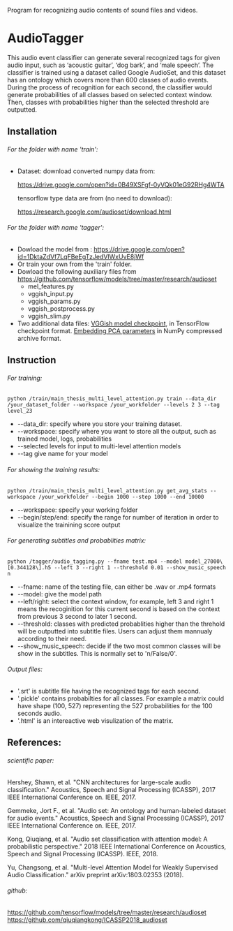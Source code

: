 Program for recognizing audio contents of sound files and videos.

# AudioTagger

This audio event classifier can generate several recognized tags for given audio input, such as ‘acoustic guitar’, ‘dog bark’, and ‘male speech’. The classifier is trained using a dataset called Google AudioSet, and this dataset has an ontology which covers more than 600 classes of audio events. During the process of recognition for each second, the classifier would generate probabilities of all classes based on selected context window. Then, classes with probabilities higher than the selected threshold are outputted.

## Installation
###### For the folder with name 'train':
 - Dataset: 
    download converted numpy data from:
    
    https://drive.google.com/open?id=0B49XSFgf-0yVQk01eG92RHg4WTA
    
    tensorflow type data are from (no need to download):
    
    https://research.google.com/audioset/download.html

###### For the folder with name 'tagger':
  - Dowload the model from :
   https://drive.google.com/open?id=1DktaZdVf7LqFBeEgTzJedVIWxUvE8jWf
- Or train your own from the 'train' folder.
- Dowload the following auxiliary files from
 https://github.com/tensorflow/models/tree/master/research/audioset
   - mel_features.py
   - vggish_input.py
   - vggish_params.py
   - vggish_postprocess.py
   - vggish_slim.py
- Two additional data files:
    [VGGish model checkpoint](https://storage.googleapis.com/audioset/vggish_model.ckpt), in TensorFlow checkpoint format.
    [Embedding PCA parameters](https://storage.googleapis.com/audioset/vggish_pca_params.npz) in NumPy compressed archive format.
## Instruction
###### For training:
    python /train/main_thesis_multi_level_attention.py train --data_dir  /your_dataset_folder --workspace /your_workfolder --levels 2 3 --tag level_23
  - --data_dir: specify where you store your training dataset.
  - --workspace: specify where you want to store all the output, such as trained model, logs, probabilities
  - --selected levels for input to multi-level attention models
  - --tag give name for your model
###### For showing the training results:
    python /train/main_thesis_multi_level_attention.py get_avg_stats --workspace /your_workfolder --begin 1000 --step 1000 --end 10000
  - --workspace: specify your working folder
  - --begin/step/end: specify the range for number of iteration in order to visualize the trainining score output
 
###### For generating subtitles and probablities matrix:
    python /tagger/audio_tagging.py --fname test.mp4 --model model_27000\[0.344128\].h5 --left 3 --right 1 --threshold 0.01 --show_music_speech n
- --fname: name of the testing file, can either be .wav or .mp4 formats
- --model: give the model path
- --left/right: select the context window, for example, left 3 and right 1 means the recoginition for this current second is based on the context from previous 3 second to later 1 second.
- --threshold: classes with predicted probablities higher than the threhold will be outputted into subtitle files. Users can adjust them mannualy according to their need.
- --show_music_speech: decide if the two most common classes will be show in the subtitles. This is normally set to 'n/False/0'.
###### Output files:
- '.srt' is subtitle file having the recognized tags for each second. 
- '.pickle' contains probabilties for all classes. For example a matrix could have shape (100, 527) representing the 527 probabilities for the 100 seconds audio.
- '.html' is an intereactive web visulization of the matrix.

## References:
###### scientific paper:

Hershey, Shawn, et al. "CNN architectures for large-scale audio classification." Acoustics, Speech and Signal Processing (ICASSP), 2017 IEEE International Conference on. IEEE, 2017.

Gemmeke, Jort F., et al. "Audio set: An ontology and human-labeled dataset for audio events." Acoustics, Speech and Signal Processing (ICASSP), 2017 IEEE International Conference on. IEEE, 2017.

Kong, Qiuqiang, et al. "Audio set classification with attention model: A probabilistic perspective." 2018 IEEE International Conference on Acoustics, Speech and Signal Processing (ICASSP). IEEE, 2018.

Yu, Changsong, et al. "Multi-level Attention Model for Weakly Supervised Audio Classification." arXiv preprint arXiv:1803.02353 (2018).

###### github:
https://github.com/tensorflow/models/tree/master/research/audioset
https://github.com/qiuqiangkong/ICASSP2018_audioset

